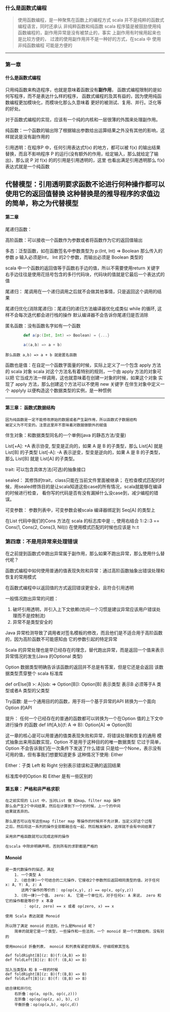 ### 什么是函数式编程
> 使用函数编程，是一种聚焦在函数上的编程方式
> scala 并不是纯粹的函数式编程语言，同时还承认 非纯粹函数和纯函数
> scala 程序猿是被鼓励使用纯函数编程的，副作用异常是没有被禁止的，事实
> 上副作用有时候用起来也是比较方便的，
> 过渡的使用副作用并不是一种好的方式，在scala 中 使用非纯函数编程
> 可能是方便的
---
### 第一章
#### 什么是函数式编程
只用纯函数来构造程序，也就是意味着函数没有**副作用**，
函数式编程限制的是如何写程序，而不是表达什么样的程序，
函数式编程的及其有益的，因为使用纯函数编程更加模块化，而模块化那么久意味着
更好的被测试、复用、并行。泛化等的好处。

对于函数式编程的实现，应该有一个纯的内核和一层很薄的外围来处理副作用。

纯函数：一个函数的输出除了根据输出参数给出运算结果之外没有其他的影响，这样就说是没有副作用的

引用透明：在程序P 中，任何引用表达式f(x) 的地方，都可以被 f(x) 的输出结果
   替换，而且不影响程序 P 的运行(没有额外的作用，给定输入，那么就给定了输出)，那么说 P 对 f(x) 的的引用是引用透明的，这里
   也看出满足引用透明那么 f(x) 表达式就是一个纯函数
  
代替模型：引用透明要求函数不论进行何种操作都可以使用它的返回值替换
    这种替换是的推导程序的求值边的简单，称之为代替模型
---

#### 第二章
尾递归函数：

高阶函数：可以接收一个函数作为参数或者将函数作为它的返回值输出

多态：泛型函数，如在函数签名中参数类型为 p:(Int, Int) => Boolean
    那么传入的参数 p 输入必须是Int， Int 的2个参数，而输出必须是
    Boolean 类型的

scala 中一个函数的返回值等于函数右手边的值，所以不需要使用return 关键字
    右手边往往是使用花括号包含的多行代码块，代码块的值就是它最后一个表达式的值

尾递归： 尾调用在一个递归调用之后就不会做其他事情，只是返回这个调用的结果

尾递归优化(消除尾递归)：尾递归的递归方法编译器优化成类似 while 的循环, 这样不会每次迭代都会进行栈的操作
    默认编译器不会告诉你尾递归是否消除 
    
匿名函数：没有函数名字如有一个函数 
```scala
        def a(p:(Int, Int) => Boolean) = {...}
        
        a((a,b) => a + b)
```
    那么函数 a,b) => a + b 就是匿名函数
    
函数也是值：在自定一个函数字面量的时候，实际上定义了一个包含 apply 方法的 scala 对象
    scala 对这个方法名有着特别的规则，一个由 apply 方法的对象可以把
    它当成方法一样调用，这也就意味着在创建一对象的时候，如果这个对象
    实现了 apply 方法，那么创建这个方法可以不使用 new 关键字
    在伴生对象中定义一个 applyly 以便构造这个数据类型的实例，是一种惯例
    
---
#### 第三章： 函数式数据结构
    因为纯函数是一定不能修改原始的数据或者产生副作用，所以函数式子数据结构
    被定义为不可变的。注意这里并不意味着对数据做额外的赋值
    
伴生对象：和数据类型同名的一个单例(java 的静态方法/变量)

List[+A]: +A 表示协变, 型变是正向的，如果 A 是 B 的子类型，那么 List[A] 就是 List[B] 的子类型
List[-A]: -A 表示逆变，型变是逆向的，如果 A 是 B 的子类型，那么 List[B] 就是 List[A] 的子类型。

trait: 可以包含具体方法(可选)的抽象接口

sealed：
    其修饰的trait，class只能在当前文件里面被继承；
    在检查模式匹配的时候，用sealed修饰目的是让scala知道这些case的所有情况，scala就能够在编译的时候进行检查，
    看你写的代码是否有没有漏掉什么没case到，减少编程的错误。
    
可变参数： 参数列表中，可变参数会被scala 编译器绑定到 Seq[A] 的类型上

在List 代码中我们的Cons 方法在 scala 的标志库中是 ::, 使用右结合
    1::2::3 == Cons(1, Cons(2, Cons(3, Nil)))
    在使用模式匹配的时候也应该是 h::t
    
### 第四章：不是用异常来处理错误
在之前提到函数式中跑出异常属于副作用，那么如果不跑出异常，那么使用什么替代呢？

函数式编程中如何使用普通的值表现失败和异常：通过高阶函数抽象出错误处理和恢复的常用模式

在函数式编程中以返回值的方式返回错误更安全，且符合引用透明

一般情况跑出异常的问题：
1. 破坏引用透明，并引入上下文依赖(坊间一个习惯是建议异常应该用户错误处理而不是控制流)
2. 异常不是类型安全的

Java 异常检测导致了调用者对签名模板的修改，而且他们是不适合用于高阶函数的，因为高阶函数不可能感知由
它的参数引起的特定异常

Scala 的异常处理也是早已经存在的理念，替代跑出异常，而是返回一个值来表示异常情况的发生(Java 的Optional 类型)

Option 数据类型明确告诉该函数的返回并不总是有答案，但是它还是会返回
    该数据类型贯穿整个 scala 标准库
    
def orElse[B >: A](ob: => Option[B]): Option[B]
    表示类型 表示B 必须等于A 类型或者A 类型的父类型
    
Try函数: 是一个通用目的的函数，用于将一个基于异常的API 转换为一个面向
    Option 的API
    
提升： 任何一个已经存在的普通的函数都可以转换为一个在Option 值的上下文中进行操作
    的函数
    def lift[A,b](f: A => B): Option[A] => Option[B]
    
这一章的核心是可以用普通的值类表现失败和异常，将错误处理和恢复的通用
    模式抽象出来用函数实现，Option 不是用于这种目的的唯一数据类型
    它过于简单，Option 不会告诉我们在一次条件下发送了什么错误
    只是给一个None，表示没有可用的值，但有事我们想要知道更多
    这种情况下使用: Either
    
Either：子类 Left 和 Right 分别表示错误和正确的返回结果 
 
标准库中的Option 和 Either 是有一些区别的

#### 第五章： 严格和非严格求职
    在之前实现的 List 中，当对List 做 如map。filter map 操作
    那么会产生2个中间结果，然后在计算到下一个的时候，上一个的中间
    结果就丢弃的。
    
    那么是否可以在写这些map filter map 等操作的时候并不先计算，当定义好这个过程
    之后，然后将这一系列的操作全部都融合在一起，然后触发操作，这样就不会有中间结果了
    
    采用非严格函数就可以完成这样的操作
    
    在scala 中除非明确声明，否则所有的求职都是严格的
    
#### Monoid
    是一类代数操作的描述，满足
        1. 一个类型 A
        2. (结合律)一个可结合的二元操作，它接收2个参数然后返回相同类型的值，对于任何 x: A, Y: A, z: A
           这两个操作的等价的： op(op(x,y), z) == op(x, op(y,z))
        3. (同一律)一个值， zero: A， 它是一个单位元，对于任何x: A 来说， zero 和它的操作都是等价于 x 本身
            ： op(z, zero) == x 或者 op(zero, x) == x
            
    使用 Scala 表达就是 Monoid
    
    所以除了满足 monoid 的法则，什么是Monoid 呢？
        简单的就是它是一个类型，一些操作和一些法则，一个 monoid 是一个代数结构，没有别的
        
    使用monoid 折叠列表， monoid 和列表有紧密的联系，仔细观察其签名
    
    def foldRight[B](z: B)(f:(A,B) => B)
    def foldLeft[B](z: B)(f: (B,A) => B)
    
    加入当类型A 和 B 一样的时候
    def foldRight[B](z: B)(f:(B,B) => B)
    def foldLeft[B](z: B)(f: (B,B) => B)
    
    结合律和并行化
        右折叠：op(a, op(b, op(c,z)))
        左折叠：op(op(op(z, a), b), c)
        平衡折叠：op(op(a,b), op(c,d))